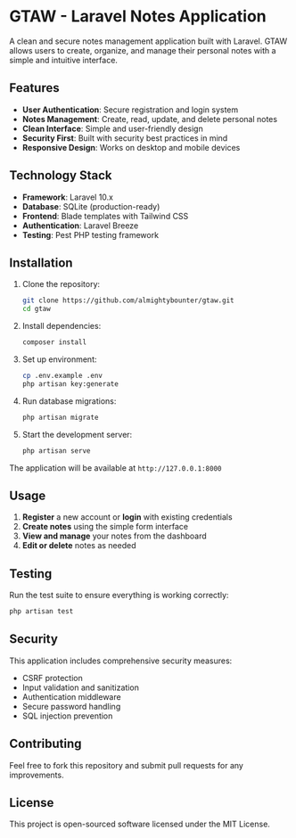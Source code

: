 # GTAW - Laravel Notes Application

A clean and secure notes management application built with Laravel. GTAW allows users to create, organize, and manage their personal notes with a simple and intuitive interface.

## Features

- **User Authentication**: Secure registration and login system
- **Notes Management**: Create, read, update, and delete personal notes
- **Clean Interface**: Simple and user-friendly design
- **Security First**: Built with security best practices in mind
- **Responsive Design**: Works on desktop and mobile devices

## Technology Stack

- **Framework**: Laravel 10.x
- **Database**: SQLite (production-ready)
- **Frontend**: Blade templates with Tailwind CSS
- **Authentication**: Laravel Breeze
- **Testing**: Pest PHP testing framework

## Installation

1. Clone the repository:
   ```bash
   git clone https://github.com/almightybounter/gtaw.git
   cd gtaw
   ```

2. Install dependencies:
   ```bash
   composer install
   ```

3. Set up environment:
   ```bash
   cp .env.example .env
   php artisan key:generate
   ```

4. Run database migrations:
   ```bash
   php artisan migrate
   ```

5. Start the development server:
   ```bash
   php artisan serve
   ```

The application will be available at `http://127.0.0.1:8000`

## Usage

1. **Register** a new account or **login** with existing credentials
2. **Create notes** using the simple form interface
3. **View and manage** your notes from the dashboard
4. **Edit or delete** notes as needed

## Testing

Run the test suite to ensure everything is working correctly:

```bash
php artisan test
```

## Security

This application includes comprehensive security measures:
- CSRF protection
- Input validation and sanitization
- Authentication middleware
- Secure password handling
- SQL injection prevention

## Contributing

Feel free to fork this repository and submit pull requests for any improvements.

## License

This project is open-sourced software licensed under the MIT License.
